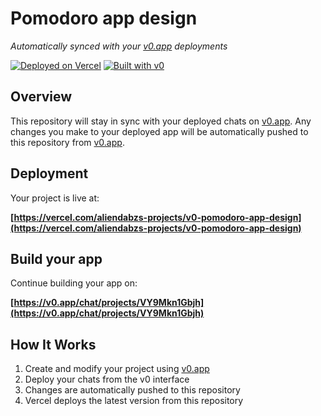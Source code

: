 # Pomodoro app design

*Automatically synced with your [v0.app](https://v0.app) deployments*

[![Deployed on Vercel](https://img.shields.io/badge/Deployed%20on-Vercel-black?style=for-the-badge&logo=vercel)](https://vercel.com/aliendabzs-projects/v0-pomodoro-app-design)
[![Built with v0](https://img.shields.io/badge/Built%20with-v0.app-black?style=for-the-badge)](https://v0.app/chat/projects/VY9Mkn1Gbjh)

## Overview

This repository will stay in sync with your deployed chats on [v0.app](https://v0.app).
Any changes you make to your deployed app will be automatically pushed to this repository from [v0.app](https://v0.app).

## Deployment

Your project is live at:

**[https://vercel.com/aliendabzs-projects/v0-pomodoro-app-design](https://vercel.com/aliendabzs-projects/v0-pomodoro-app-design)**

## Build your app

Continue building your app on:

**[https://v0.app/chat/projects/VY9Mkn1Gbjh](https://v0.app/chat/projects/VY9Mkn1Gbjh)**

## How It Works

1. Create and modify your project using [v0.app](https://v0.app)
2. Deploy your chats from the v0 interface
3. Changes are automatically pushed to this repository
4. Vercel deploys the latest version from this repository

